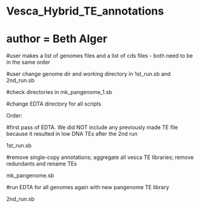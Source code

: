 # Vesca_Hybrid_TE_annotations
# __author__ = Beth Alger

#user makes a list of genomes files and a list of cds files - both need to be in the same order 

#user change genome dir and working directory in 1st_run.sb and 2nd_run.sb

#check directories in mk_pangenome_1.sb

#change EDTA directory for all scripts

Order:

#first pass of EDTA. We did NOT include any previously made TE file because it resulted in low DNA TEs after the 2nd run

1st_run.sb

#remove single-copy annotations; aggregate all vesca TE libraries; remove redundants and rename TEs

mk_pangenome.sb

#run EDTA for all genomes again with new pangenome TE library

2nd_run.sb
